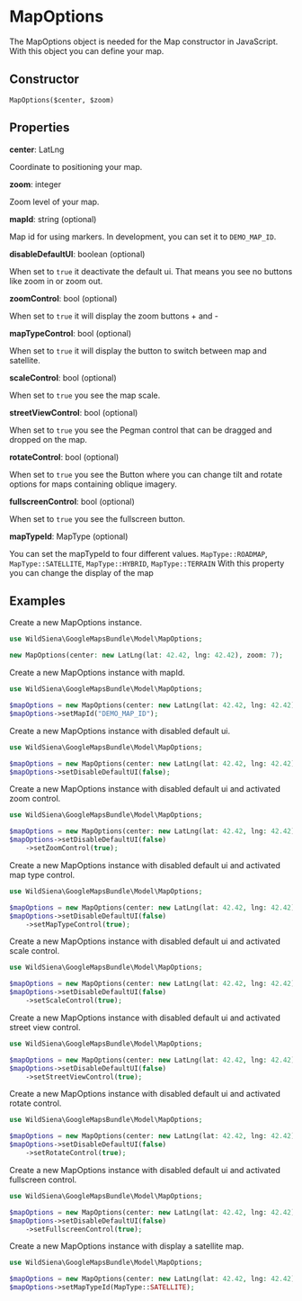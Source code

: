 MapOptions
==========

The MapOptions object is needed for the Map constructor in JavaScript.
With this object you can define your map.

Constructor
-----------

```MapOptions($center, $zoom)```

Properties
----------

**center**: LatLng

Coordinate to positioning your map.

**zoom**: integer

Zoom level of your map.

**mapId**: string (optional)

Map id for using markers. In development, you can set it to ``DEMO_MAP_ID``.

**disableDefaultUI**: boolean (optional)

When set to ``true`` it deactivate the default ui.
That means you see no buttons like zoom in or zoom out.

**zoomControl**: bool (optional)

When set to ``true`` it will display the zoom buttons + and -

**mapTypeControl**: bool (optional)

When set to ``true`` it will display the button to switch between map and satellite.

**scaleControl**: bool (optional)

When set to ``true`` you see the map scale.

**streetViewControl**: bool (optional)

When set to ``true`` you see the Pegman control that can be dragged and dropped on the map.

**rotateControl**: bool (optional)

When set to ``true`` you see the Button where you can change tilt and rotate options for maps containing oblique imagery.

**fullscreenControl**: bool (optional)

When set to ``true`` you see the fullscreen button.

**mapTypeId**: MapType (optional)

You can set the mapTypeId to four different values.
``MapType::ROADMAP``, ``MapType::SATELLITE``, ``MapType::HYBRID``, ``MapType::TERRAIN``
With this property you can change the display of the map



Examples
--------

Create a new MapOptions instance.
```php
use WildSiena\GoogleMapsBundle\Model\MapOptions;

new MapOptions(center: new LatLng(lat: 42.42, lng: 42.42), zoom: 7);
```

Create a new MapOptions instance with mapId.
```php
use WildSiena\GoogleMapsBundle\Model\MapOptions;

$mapOptions = new MapOptions(center: new LatLng(lat: 42.42, lng: 42.42), zoom: 7);
$mapOptions->setMapId("DEMO_MAP_ID");
```

Create a new MapOptions instance with disabled default ui.
```php
use WildSiena\GoogleMapsBundle\Model\MapOptions;

$mapOptions = new MapOptions(center: new LatLng(lat: 42.42, lng: 42.42), zoom: 7);
$mapOptions->setDisableDefaultUI(false);
```

Create a new MapOptions instance with disabled default ui and activated zoom control.

```php
use WildSiena\GoogleMapsBundle\Model\MapOptions;

$mapOptions = new MapOptions(center: new LatLng(lat: 42.42, lng: 42.42), zoom: 7);
$mapOptions->setDisableDefaultUI(false)
    ->setZoomControl(true);
```

Create a new MapOptions instance with disabled default ui and activated map type control.

```php
use WildSiena\GoogleMapsBundle\Model\MapOptions;

$mapOptions = new MapOptions(center: new LatLng(lat: 42.42, lng: 42.42), zoom: 7);
$mapOptions->setDisableDefaultUI(false)
    ->setMapTypeControl(true);
```

Create a new MapOptions instance with disabled default ui and activated scale control.

```php
use WildSiena\GoogleMapsBundle\Model\MapOptions;

$mapOptions = new MapOptions(center: new LatLng(lat: 42.42, lng: 42.42), zoom: 7);
$mapOptions->setDisableDefaultUI(false)
    ->setScaleControl(true);
```

Create a new MapOptions instance with disabled default ui and activated street view control.

```php
use WildSiena\GoogleMapsBundle\Model\MapOptions;

$mapOptions = new MapOptions(center: new LatLng(lat: 42.42, lng: 42.42), zoom: 7);
$mapOptions->setDisableDefaultUI(false)
    ->setStreetViewControl(true);
```

Create a new MapOptions instance with disabled default ui and activated rotate control.

```php
use WildSiena\GoogleMapsBundle\Model\MapOptions;

$mapOptions = new MapOptions(center: new LatLng(lat: 42.42, lng: 42.42), zoom: 7);
$mapOptions->setDisableDefaultUI(false)
    ->setRotateControl(true);
```

Create a new MapOptions instance with disabled default ui and activated fullscreen control.

```php
use WildSiena\GoogleMapsBundle\Model\MapOptions;

$mapOptions = new MapOptions(center: new LatLng(lat: 42.42, lng: 42.42), zoom: 7);
$mapOptions->setDisableDefaultUI(false)
    ->setFullscreenControl(true);
```

Create a new MapOptions instance with display a satellite map.

```php
use WildSiena\GoogleMapsBundle\Model\MapOptions;

$mapOptions = new MapOptions(center: new LatLng(lat: 42.42, lng: 42.42), zoom: 7);
$mapOptions->setMapTypeId(MapType::SATELLITE);
```